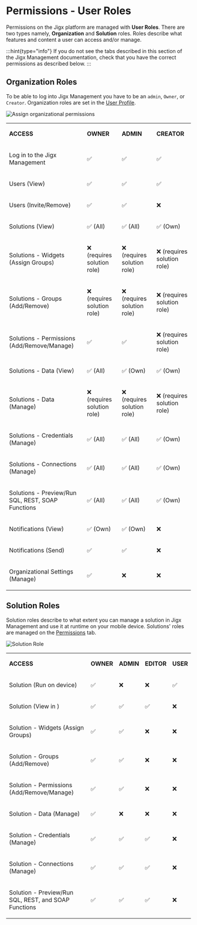 # Permissions - User Roles

Permissions on the Jigx platform are managed with **User Roles**. There are two types namely, **Organization** and **Solution** roles. Roles describe what features and content a user can access and/or manage.

:::hint{type="info"}
If you do not see the tabs described in this section of the Jigx Management documentation, check that you have the correct permissions as described below.
:::

## Organization Roles

To be able to log into Jigx Management you have to be an `admin`, `Owner`, or `Creator`. Organization roles are set in the [User Profile](./Users.md).

![Assign organizational permissions](https://archbee-image-uploads.s3.amazonaws.com/x7vdIDH6-ScTprfmi2XXX/vxzq-89XQHaakzRvzlxGl_jm-orgpermissions.png "Assign organizational permissions")

<table isTableHeaderOn="true" selectedColumns="" selectedRows="" selectedTable="false" columnWidths="256">
  <tr>
    <td selected="false" align="left">
      <p><strong>ACCESS</strong></p>
    </td>
    <td selected="false" align="left">
      <p><strong>OWNER</strong></p>
    </td>
    <td selected="false" align="left">
      <p><strong>ADMIN</strong></p>
    </td>
    <td selected="false" align="left">
      <p><strong>CREATOR</strong></p>
    </td>
  </tr>
  <tr>
    <td selected="false" align="left">
      <p>Log in to the Jigx Management</p>
    </td>
    <td selected="false" align="left">
      <p>✅</p>
    </td>
    <td selected="false" align="left">
      <p>✅</p>
    </td>
    <td selected="false" align="left">
      <p>✅</p>
    </td>
  </tr>
  <tr>
    <td selected="false" align="left">
      <p>Users (View)</p>
    </td>
    <td selected="false" align="left">
      <p>✅</p>
    </td>
    <td selected="false" align="left">
      <p>✅</p>
    </td>
    <td selected="false" align="left">
      <p>✅</p>
    </td>
  </tr>
  <tr>
    <td selected="false" align="left">
      <p>Users (Invite/Remove)</p>
    </td>
    <td selected="false" align="left">
      <p>✅</p>
    </td>
    <td selected="false" align="left">
      <p>✅</p>
    </td>
    <td selected="false" align="left">
      <p>❌</p>
    </td>
  </tr>
  <tr>
    <td selected="false" align="left">
      <p>Solutions (View)</p>
    </td>
    <td selected="false" align="left">
      <p>✅
      (All)</p>
    </td>
    <td selected="false" align="left">
      <p>✅
      (All)</p>
    </td>
    <td selected="false" align="left">
      <p>✅
      (Own)</p>
    </td>
  </tr>
  <tr>
    <td selected="false" align="left">
      <p>Solutions - Widgets (Assign Groups)</p>
    </td>
    <td selected="false" align="left">
      <p>❌
      (requires solution role)</p>
    </td>
    <td selected="false" align="left">
      <p>❌
      (requires solution role)</p>
    </td>
    <td selected="false" align="left">
      <p>❌
      (requires solution role)</p>
    </td>
  </tr>
  <tr>
    <td selected="false" align="left">
      <p>Solutions - Groups (Add/Remove)</p>
    </td>
    <td selected="false" align="left">
      <p>❌
      (requires solution role)</p>
    </td>
    <td selected="false" align="left">
      <p>❌
      (requires solution role)</p>
    </td>
    <td selected="false" align="left">
      <p>❌
      (requires solution role)</p>
    </td>
  </tr>
  <tr>
    <td selected="false" align="left">
      <p>Solutions - Permissions (Add/Remove/Manage)</p>
    </td>
    <td selected="false" align="left">
      <p>✅</p>
    </td>
    <td selected="false" align="left">
      <p>✅</p>
    </td>
    <td selected="false" align="left">
      <p>❌
      (requires solution role)</p>
    </td>
  </tr>
  <tr>
    <td selected="false" align="left">
      <p>Solutions - Data (View)</p>
    </td>
    <td selected="false" align="left">
      <p>✅
      (All)</p>
    </td>
    <td selected="false" align="left">
      <p>✅
      (Own)</p>
    </td>
    <td selected="false" align="left">
      <p>✅
      (Own)</p>
    </td>
  </tr>
  <tr>
    <td selected="false" align="left">
      <p>Solutions - Data (Manage)</p>
    </td>
    <td selected="false" align="left">
      <p>❌
      (requires solution role)</p>
    </td>
    <td selected="false" align="left">
      <p>❌
      (requires solution role)</p>
    </td>
    <td selected="false" align="left">
      <p>❌
      (requires solution role)</p>
    </td>
  </tr>
  <tr>
    <td selected="false" align="left">
      <p>Solutions - Credentials (Manage)</p>
    </td>
    <td selected="false" align="left">
      <p>✅
      (All)</p>
    </td>
    <td selected="false" align="left">
      <p>✅
      (All)</p>
    </td>
    <td selected="false" align="left">
      <p>✅
      (Own)</p>
    </td>
  </tr>
  <tr>
    <td selected="false" align="left">
      <p>Solutions - Connections (Manage)</p>
    </td>
    <td selected="false" align="left">
      <p>✅
      (All)</p>
    </td>
    <td selected="false" align="left">
      <p>✅
      (All)</p>
    </td>
    <td selected="false" align="left">
      <p>✅
      (Own)</p>
    </td>
  </tr>
  <tr>
    <td selected="false" align="left">
      <p>Solutions - Preview/Run SQL, REST, SOAP Functions</p>
    </td>
    <td selected="false" align="left">
      <p>✅
      (All)</p>
    </td>
    <td selected="false" align="left">
      <p>✅
      (All)</p>
    </td>
    <td selected="false" align="left">
      <p>✅
      (Own)</p>
    </td>
  </tr>
  <tr>
    <td selected="false" align="left">
      <p>Notifications (View)</p>
    </td>
    <td selected="false" align="left">
      <p>✅
      (Own)</p>
    </td>
    <td selected="false" align="left">
      <p>✅
      (Own)</p>
    </td>
    <td selected="false" align="left">
      <p>❌</p>
    </td>
  </tr>
  <tr>
    <td selected="false" align="left">
      <p>Notifications (Send)</p>
    </td>
    <td selected="false" align="left">
      <p>✅</p>
    </td>
    <td selected="false" align="left">
      <p>✅</p>
    </td>
    <td selected="false" align="left">
      <p>❌</p>
    </td>
  </tr>
  <tr>
    <td selected="false" align="left">
      <p>Organizational Settings (Manage)</p>
    </td>
    <td selected="false" align="left">
      <p>✅</p>
    </td>
    <td selected="false" align="left">
      <p>❌</p>
    </td>
    <td selected="false" align="left">
      <p>❌</p>
    </td>
  </tr>
</table>

## Solution Roles

Solution roles describe to what extent you can manage a solution in Jigx Management and use it at runtime on your mobile device. Solutions' roles are managed on the [Permissions](./Solutions/Permissions.md) tab.

![Solution Role](https://archbee-image-uploads.s3.amazonaws.com/x7vdIDH6-ScTprfmi2XXX/hm5_6VMKypZ8YNA6_1wuM_jm-userrolel.png "Solution Role")

<table isTableHeaderOn="true" selectedColumns="" selectedRows="" selectedTable="false">
  <tr>
    <td selected="false" align="left">
      <p><strong>ACCESS</strong></p>
    </td>
    <td selected="false" align="left">
      <p><strong>OWNER</strong></p>
    </td>
    <td selected="false" align="left">
      <p><strong>ADMIN</strong></p>
    </td>
    <td selected="false" align="left">
      <p><strong>EDITOR</strong> </p>
    </td>
    <td selected="false" align="left">
      <p><strong>USER</strong></p>
    </td>
  </tr>
  <tr>
    <td selected="false" align="left">
      <p>Solution (Run on device)</p>
    </td>
    <td selected="false" align="left">
      <p>✅</p>
    </td>
    <td selected="false" align="left">
      <p>❌</p>
    </td>
    <td selected="false" align="left">
      <p>❌</p>
    </td>
    <td selected="false" align="left">
      <p>✅</p>
    </td>
  </tr>
  <tr>
    <td selected="false" align="left">
      <p>Solution (View in )</p>
    </td>
    <td selected="false" align="left">
      <p>✅</p>
    </td>
    <td selected="false" align="left">
      <p>✅</p>
    </td>
    <td selected="false" align="left">
      <p>✅</p>
    </td>
    <td selected="false" align="left">
      <p>❌</p>
    </td>
  </tr>
  <tr>
    <td selected="false" align="left">
      <p>Solution - Widgets (Assign Groups)</p>
    </td>
    <td selected="false" align="left">
      <p>✅</p>
    </td>
    <td selected="false" align="left">
      <p>✅</p>
    </td>
    <td selected="false" align="left">
      <p>❌</p>
    </td>
    <td selected="false" align="left">
      <p>❌</p>
    </td>
  </tr>
  <tr>
    <td selected="false" align="left">
      <p>Solution - Groups (Add/Remove)</p>
    </td>
    <td selected="false" align="left">
      <p>✅</p>
    </td>
    <td selected="false" align="left">
      <p>✅</p>
    </td>
    <td selected="false" align="left">
      <p>❌</p>
    </td>
    <td selected="false" align="left">
      <p>❌</p>
    </td>
  </tr>
  <tr>
    <td selected="false" align="left">
      <p>Solution - Permissions (Add/Remove/Manage)</p>
    </td>
    <td selected="false" align="left">
      <p>✅</p>
    </td>
    <td selected="false" align="left">
      <p>✅</p>
    </td>
    <td selected="false" align="left">
      <p>❌</p>
    </td>
    <td selected="false" align="left">
      <p>❌</p>
    </td>
  </tr>
  <tr>
    <td selected="false" align="left">
      <p>Solution - Data (Manage)</p>
    </td>
    <td selected="false" align="left">
      <p>✅</p>
    </td>
    <td selected="false" align="left">
      <p>❌</p>
    </td>
    <td selected="false" align="left">
      <p>❌</p>
    </td>
    <td selected="false" align="left">
      <p>❌</p>
    </td>
  </tr>
  <tr>
    <td selected="false" align="left">
      <p>Solution - Credentials (Manage)</p>
    </td>
    <td selected="false" align="left">
      <p>✅</p>
    </td>
    <td selected="false" align="left">
      <p>✅</p>
    </td>
    <td selected="false" align="left">
      <p>✅</p>
    </td>
    <td selected="false" align="left">
      <p>❌</p>
    </td>
  </tr>
  <tr>
    <td selected="false" align="left">
      <p>Solution - Connections (Manage)</p>
    </td>
    <td selected="false" align="left">
      <p>✅</p>
    </td>
    <td selected="false" align="left">
      <p>✅</p>
    </td>
    <td selected="false" align="left">
      <p>✅</p>
    </td>
    <td selected="false" align="left">
      <p>❌</p>
    </td>
  </tr>
  <tr>
    <td selected="false" align="left">
      <p>Solution - Preview/Run SQL, REST, and SOAP Functions</p>
    </td>
    <td selected="false" align="left">
      <p>✅</p>
    </td>
    <td selected="false" align="left">
      <p>✅</p>
    </td>
    <td selected="false" align="left">
      <p>✅</p>
    </td>
    <td selected="false" align="left">
      <p>❌</p>
    </td>
  </tr>
</table>

